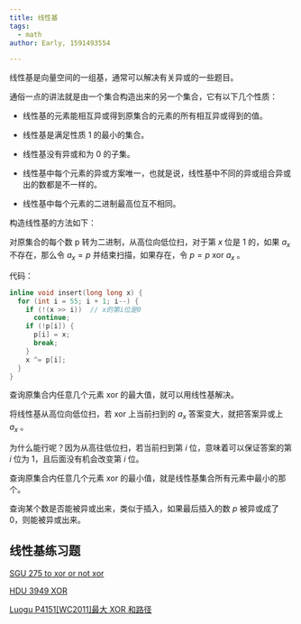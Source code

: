 ```yaml
---
title: 线性基
tags:
  - math
author: Early, 1591493554

---
```


线性基是向量空间的一组基，通常可以解决有关异或的一些题目。

通俗一点的讲法就是由一个集合构造出来的另一个集合，它有以下几个性质：

-   线性基的元素能相互异或得到原集合的元素的所有相互异或得到的值。

-   线性基是满足性质 1 的最小的集合。

-   线性基没有异或和为 0 的子集。

-   线性基中每个元素的异或方案唯一，也就是说，线性基中不同的异或组合异或出的数都是不一样的。

-   线性基中每个元素的二进制最高位互不相同。

构造线性基的方法如下：

对原集合的每个数 p 转为二进制，从高位向低位扫，对于第 $x$ 位是 1 的，如果 $a_x$ 不存在，那么令 $a_x=p$ 并结束扫描，如果存在，令 $p=p~\text{xor}~a_x$ 。

代码：

```cpp
inline void insert(long long x) {
  for (int i = 55; i + 1; i--) {
    if (!(x >> i))  // x的第i位是0
      continue;
    if (!p[i]) {
      p[i] = x;
      break;
    }
    x ^= p[i];
  }
}
```

查询原集合内任意几个元素 xor 的最大值，就可以用线性基解决。

将线性基从高位向低位扫，若 xor 上当前扫到的 $a_x$ 答案变大，就把答案异或上 $a_x$ 。

为什么能行呢？因为从高往低位扫，若当前扫到第 $i$ 位，意味着可以保证答案的第 $i$ 位为 1，且后面没有机会改变第 $i$ 位。

查询原集合内任意几个元素 xor 的最小值，就是线性基集合所有元素中最小的那个。

查询某个数是否能被异或出来，类似于插入，如果最后插入的数 $p$ 被异或成了 0，则能被异或出来。

## 线性基练习题

 [SGU 275 to xor or not xor](https://vjudge.net/problem/SGU-275) 

 [HDU 3949 XOR](https://loj.ac/problem/161) 

 [Luogu P4151\[WC2011\]最大 XOR 和路径](https://www.luogu.com.cn/problem/P4151) 
